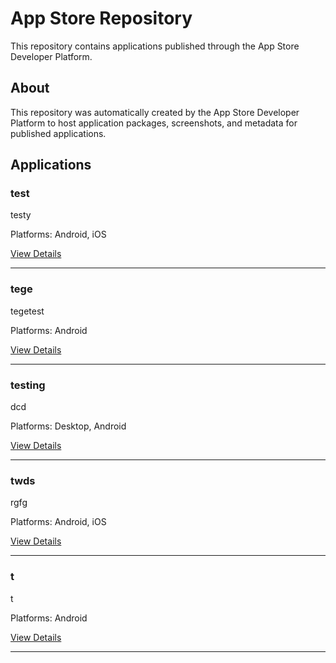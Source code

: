 # App Store Repository

This repository contains applications published through the App Store Developer Platform.

## About

This repository was automatically created by the App Store Developer Platform to host 
application packages, screenshots, and metadata for published applications.

## Applications

<!-- Applications will be listed here -->

### test

testy

Platforms: Android, iOS

[View Details](apps/test_one_max)

---

### tege

tegetest

Platforms: Android

[View Details](apps/tege_one_tege)

---

### testing

dcd

Platforms: Desktop, Android

[View Details](apps/com_testyf_tsfbv)

---

### twds

rgfg

Platforms: Android, iOS

[View Details](apps/ytg_rfs_frd)

---

### t

t

Platforms: Android

[View Details](apps/t)

---
